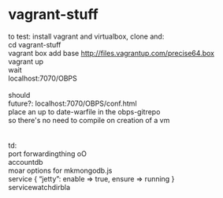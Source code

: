 vagrant-stuff
=============
to test: install vagrant and virtualbox, clone and:<br>
 cd vagrant-stuff<br>
 vagrant box add base http://files.vagrantup.com/precise64.box<br>
 vagrant up<br>
 wait<br>
 localhost:7070/OBPS<br>
<br>
should 
<br>
future?: localhost:7070/OBPS/conf.html<br>
place an up to date-warfile in the obps-gitrepo<br>
so there's no need to compile on creation of a vm<br>
<br>
<br>
td:<br>
 port forwardingthing oO<br>
 accountdb<br>
 moar options for mkmongodb.js<br>
 service { “jetty”: enable => true, ensure => running }<br>
  servicewatchdirbla<br>
